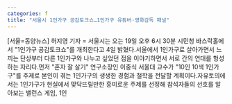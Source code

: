 ```yaml
---
categories: f
title: "서울시 1인가구 공감토크쇼…1인가구 유튜버·영화감독 패널"
---
```

[서울=동양뉴스] 허지영 기자 = 서울시는 오는 19일 오후 6시 30분 시민청 바스락홀에서 "1인가구 공감토크쇼"를 개최한다고 4일 밝혔다.서울에서 1인가구로 살아가면서 느끼는 단상부터 다른 1인가구와 나누고 싶었던 점을 이야기하면서 서로 간의 연대를 형성하는 자리다.먼저 "혼자 잘 살기" 연구소장인 이중식 서울대 교수가 "10인 10색 1인가구"를 주제로 본인이 겪는 1인가구의 생생한 경험과 철학을 전달할 계획이다.자유토의에서는 1인가구가 현실에서 맞닥뜨릴만한 흥미로운 주제를 선정해 참석자들의 선호를 알아보는 밸런스 게임, 1인